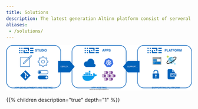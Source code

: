```yaml
---
title: Solutions
description: The latest generation Altinn platform consist of serveral solutions.
aliases:
 - /solutions/
---
```


!["Altinn solutions diagram"](altinn-3-solution.svg "Altinn 3 solutions")


{{% children description="true" depth="1" %}}
